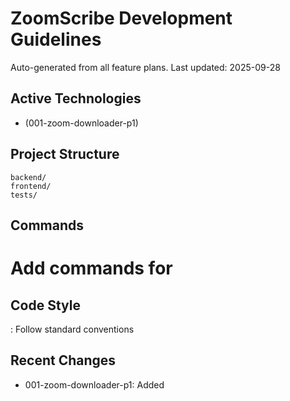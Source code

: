 # ZoomScribe Development Guidelines

Auto-generated from all feature plans. Last updated: 2025-09-28

## Active Technologies
- (001-zoom-downloader-p1)

## Project Structure
```
backend/
frontend/
tests/
```

## Commands
# Add commands for 

## Code Style
: Follow standard conventions

## Recent Changes
- 001-zoom-downloader-p1: Added

<!-- MANUAL ADDITIONS START -->
<!-- MANUAL ADDITIONS END -->